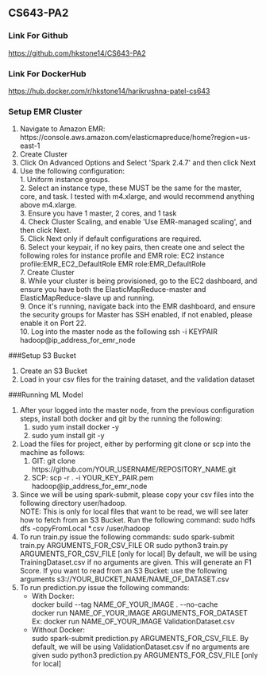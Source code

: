 ## CS643-PA2

### Link For Github
https://github.com/hkstone14/CS643-PA2

### Link For DockerHub
https://hub.docker.com/r/hkstone14/harikrushna-patel-cs643

### Setup EMR Cluster
<ol>
<li>Navigate to Amazon EMR: https://console.aws.amazon.com/elasticmapreduce/home?region=us-east-1</li>
<li>Create Cluster</li>
<li>Click On Advanced Options and Select 'Spark 2.4.7' and then click Next</li>
<li>
Use the following configuration: <br/>
1. Uniform instance groups. <br/>
2. Select an instance type, these MUST be the same for the master, core, and task. I tested with m4.xlarge, and would
recommend anything above m4.xlarge. <br/>
3. Ensure you have 1 master, 2 cores, and 1 task <br/>
4. Check Cluster Scaling, and enable 'Use EMR-managed scaling', and then click Next. <br/>
5. Click Next only if default configurations are required. <br/>
6. Select your keypair, if no key pairs, then create one and select the following roles for instance profile and EMR role:
EC2 instance profile:EMR_EC2_DefaultRole
EMR role:EMR_DefaultRole <br/>
7. Create Cluster <br/>
8. While your cluster is being provisioned, go to the EC2 dashboard, and ensure you have both the ElasticMapReduce-master and ElasticMapReduce-slave up and running. <br/>
9. Once it's running, navigate back into the EMR dashboard, and ensure the security groups for Master has SSH enabled, if not enabled, please enable it on Port 22. <br/>
10. Log into the master node as the following ssh -i KEYPAIR hadoop@ip_address_for_emr_node <br/>
</li>
</ol>

###Setup S3 Bucket
<ol>
<li>Create an S3 Bucket</li>
<li>Load in your csv files for the training dataset, and the validation dataset</li>
</ol>

###Running ML Model
<ol>
<li>After your logged into the master node, from the previous configuration steps, install both docker and git by the running the following:
<ol>
<li>
sudo yum install docker -y
</li>
<li>
sudo yum install git -y
</li>
</ol></li>
<li>Load the files for project, either by performing git clone or scp into the machine as follows:
<ol>
<li>
GIT: git clone https://github.com/YOUR_USERNAME/REPOSITORY_NAME.git <br/>
</li>
<li>
SCP: scp -r . -i YOUR_KEY_PAIR.pem hadoop@ip_address_for_emr_node
</li>
</ol>
</li>
<li>
Since we will be using spark-submit, please copy your csv files into the following directory
user/hadoop. <br/>
NOTE: This is only for local files that want to be read, we will see later how to fetch from an S3 Bucket.
Run the following command: sudo hdfs dfs -copyFromLocal *.csv /user/hadoop
</li>
<li>
To run train.py issue the following commands:
sudo spark-submit train.py ARGUMENTS_FOR_CSV_FILE OR
sudo python3 train.py ARGUMENTS_FOR_CSV_FILE [only for local]
By default, we will be using TrainingDataset.csv if no arguments are given.
This will generate an F1 Score.
If you want to read from an S3 Bucket: use the following arguments
s3://YOUR_BUCKET_NAME/NAME_OF_DATASET.csv
</li>
<li>
To run prediction.py issue the following commands:
<ul>
    <li>
         With Docker: <br/>
            docker build --tag NAME_OF_YOUR_IMAGE . --no-cache <br/>
            docker run NAME_OF_YOUR_IMAGE ARGUMENTS_FOR_DATASET
            Ex: docker run NAME_OF_YOUR_IMAGE ValidationDataset.csv
    </li>
    <li>
         Without Docker: <br/>
            sudo spark-submit prediction.py ARGUMENTS_FOR_CSV_FILE. By default, we will be using ValidationDataset.csv if no arguments are given
            sudo python3 prediction.py ARGUMENTS_FOR_CSV_FILE [only for local]
    </li>
</ul>
</li>
</ol>